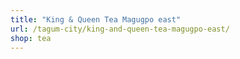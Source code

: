 ```yaml
---
title: "King & Queen Tea Magugpo east"
url: /tagum-city/king-and-queen-tea-magugpo-east/
shop: tea
---
```


